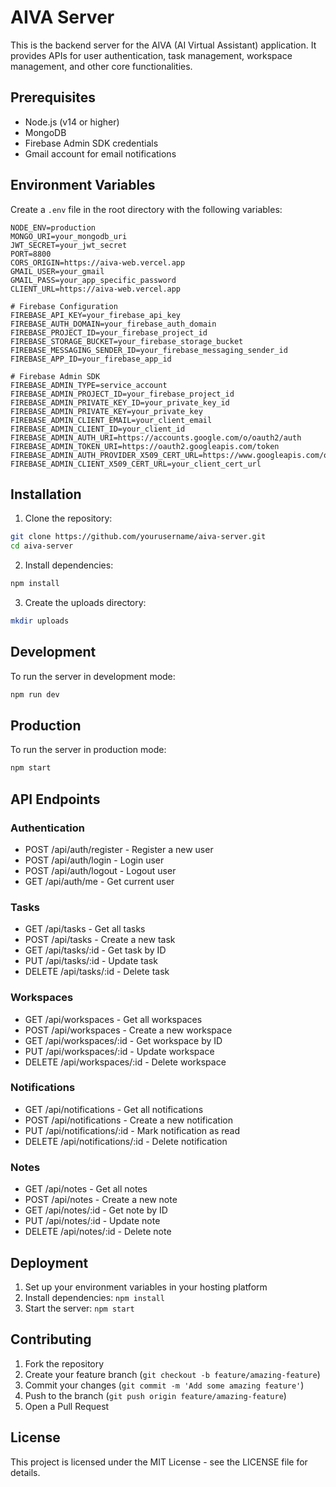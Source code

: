 # AIVA Server

This is the backend server for the AIVA (AI Virtual Assistant) application. It provides APIs for user authentication, task management, workspace management, and other core functionalities.

## Prerequisites

- Node.js (v14 or higher)
- MongoDB
- Firebase Admin SDK credentials
- Gmail account for email notifications

## Environment Variables

Create a `.env` file in the root directory with the following variables:

```env
NODE_ENV=production
MONGO_URI=your_mongodb_uri
JWT_SECRET=your_jwt_secret
PORT=8800
CORS_ORIGIN=https://aiva-web.vercel.app
GMAIL_USER=your_gmail
GMAIL_PASS=your_app_specific_password
CLIENT_URL=https://aiva-web.vercel.app

# Firebase Configuration
FIREBASE_API_KEY=your_firebase_api_key
FIREBASE_AUTH_DOMAIN=your_firebase_auth_domain
FIREBASE_PROJECT_ID=your_firebase_project_id
FIREBASE_STORAGE_BUCKET=your_firebase_storage_bucket
FIREBASE_MESSAGING_SENDER_ID=your_firebase_messaging_sender_id
FIREBASE_APP_ID=your_firebase_app_id

# Firebase Admin SDK
FIREBASE_ADMIN_TYPE=service_account
FIREBASE_ADMIN_PROJECT_ID=your_firebase_project_id
FIREBASE_ADMIN_PRIVATE_KEY_ID=your_private_key_id
FIREBASE_ADMIN_PRIVATE_KEY=your_private_key
FIREBASE_ADMIN_CLIENT_EMAIL=your_client_email
FIREBASE_ADMIN_CLIENT_ID=your_client_id
FIREBASE_ADMIN_AUTH_URI=https://accounts.google.com/o/oauth2/auth
FIREBASE_ADMIN_TOKEN_URI=https://oauth2.googleapis.com/token
FIREBASE_ADMIN_AUTH_PROVIDER_X509_CERT_URL=https://www.googleapis.com/oauth2/v1/certs
FIREBASE_ADMIN_CLIENT_X509_CERT_URL=your_client_cert_url
```

## Installation

1. Clone the repository:
```bash
git clone https://github.com/yourusername/aiva-server.git
cd aiva-server
```

2. Install dependencies:
```bash
npm install
```

3. Create the uploads directory:
```bash
mkdir uploads
```

## Development

To run the server in development mode:

```bash
npm run dev
```

## Production

To run the server in production mode:

```bash
npm start
```

## API Endpoints

### Authentication
- POST /api/auth/register - Register a new user
- POST /api/auth/login - Login user
- POST /api/auth/logout - Logout user
- GET /api/auth/me - Get current user

### Tasks
- GET /api/tasks - Get all tasks
- POST /api/tasks - Create a new task
- GET /api/tasks/:id - Get task by ID
- PUT /api/tasks/:id - Update task
- DELETE /api/tasks/:id - Delete task

### Workspaces
- GET /api/workspaces - Get all workspaces
- POST /api/workspaces - Create a new workspace
- GET /api/workspaces/:id - Get workspace by ID
- PUT /api/workspaces/:id - Update workspace
- DELETE /api/workspaces/:id - Delete workspace

### Notifications
- GET /api/notifications - Get all notifications
- POST /api/notifications - Create a new notification
- PUT /api/notifications/:id - Mark notification as read
- DELETE /api/notifications/:id - Delete notification

### Notes
- GET /api/notes - Get all notes
- POST /api/notes - Create a new note
- GET /api/notes/:id - Get note by ID
- PUT /api/notes/:id - Update note
- DELETE /api/notes/:id - Delete note

## Deployment

1. Set up your environment variables in your hosting platform
2. Install dependencies: `npm install`
3. Start the server: `npm start`

## Contributing

1. Fork the repository
2. Create your feature branch (`git checkout -b feature/amazing-feature`)
3. Commit your changes (`git commit -m 'Add some amazing feature'`)
4. Push to the branch (`git push origin feature/amazing-feature`)
5. Open a Pull Request

## License

This project is licensed under the MIT License - see the LICENSE file for details. 
